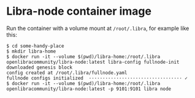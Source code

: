 # Libra-node container image

Run the container with a volume mount at `/root/.libra`, for example like this:

```shell
$ cd some-handy-place
$ mkdir libra-home
$ docker run -it --volume $(pwd)/libra-home:/root/.libra openlibracommunity/libra-node:latest libra-config fullnode-init
downloaded genesis block
config created at /root/.libra/fullnode.yaml
fullnode configs initialized  ·································· ✓
$ docker run -it --volume $(pwd)/libra-home:/root/.libra openlibracommunity/libra-node:latest -p 9101:9101 libra node
```

